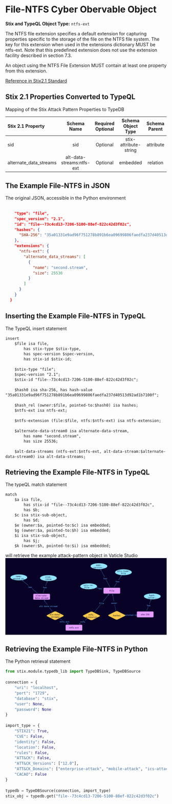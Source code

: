# File-NTFS Cyber Obervable Object

**Stix and TypeQL Object Type:**  `ntfs-ext`

The NTFS file extension specifies a default extension for capturing properties specific to the storage of the file on the NTFS file system. The key for this extension when used in the extensions dictionary MUST be ntfs-ext. Note that this predefined extension does not use the extension facility described in section 7.3.

An object using the NTFS File Extension MUST contain at least one property from this extension.

[Reference in Stix2.1 Standard](https://docs.oasis-open.org/cti/stix/v2.1/os/stix-v2.1-os.html#_o6cweepfrsci)
## Stix 2.1 Properties Converted to TypeQL
Mapping of the Stix Attack Pattern Properties to TypeDB

|  Stix 2.1 Property    |           Schema Name             | Required  Optional  |      Schema Object Type | Schema Parent  |
|:--------------------|:--------------------------------:|:------------------:|:------------------------:|:-------------:|
| sid |sid |      Optional       |  stix-attribute-string    |   attribute    |
| alternate_data_streams |alt-data-streams:ntfs-ext |      Optional       |   embedded     |relation |

## The Example File-NTFS in JSON
The original JSON, accessible in the Python environment
```json

    "type": "file",  
    "spec_version": "2.1",  
    "id": "file--73c4cd13-7206-5100-88ef-822c42d3f02c",  
    "hashes": {  
      "SHA-256": "35a01331e9ad96f751278b891b6ea09699806faedfa237d40513d92ad1b7100f"  
    },  
    "extensions": {  
      "ntfs-ext": {  
        "alternate_data_streams": [  
          {  
            "name": "second.stream",  
            "size": 25536  
          }  
        ]  
      }  
    }  
  }
```


## Inserting the Example File-NTFS in TypeQL
The TypeQL insert statement
```typeql
insert 
    $file isa file,
        has stix-type $stix-type,
        has spec-version $spec-version,
        has stix-id $stix-id;
    
    $stix-type "file";
    $spec-version "2.1";
    $stix-id "file--73c4cd13-7206-5100-88ef-822c42d3f02c";
    
    $hash0 isa sha-256, has hash-value "35a01331e9ad96f751278b891b6ea09699806faedfa237d40513d92ad1b7100f";
    
    $hash_rel (owner:$file, pointed-to:$hash0) isa hashes;
    $ntfs-ext isa ntfs-ext;
    
    $ntfs-extension (file:$file, ntfs:$ntfs-ext) isa ntfs-extension;
    
    $alternate-data-stream0 isa alternate-data-stream,
        has name "second.stream",
        has size 25536;
    
    $alt-data-streams (ntfs-ext:$ntfs-ext, alt-data-stream:$alternate-data-stream0) isa alt-data-streams;
```

## Retrieving the Example File-NTFS in TypeQL
The typeQL match statement

```typeql
match
    $a isa file,
        has stix-id "file--73c4cd13-7206-5100-88ef-822c42d3f02c",
        has $b;
    $c isa stix-sub-object,
        has $d;
    $e (owner:$a, pointed-to:$c) isa embedded;
    $g (owner:$a, pointed-to:$h) isa embedded;
    $i isa stix-sub-object,
        has $j;
    $k (owner:$h, pointed-to:$i) isa embedded;
```


will retrieve the example attack-pattern object in Vaticle Studio
![File-NTFS Example](./img/file-ntfs.png)

## Retrieving the Example File-NTFS  in Python
The Python retrieval statement

```python
from stix.module.typedb_lib import TypeDBSink, TypeDBSource

connection = {
    "uri": "localhost",
    "port": "1729",
    "database": "stix",
    "user": None,
    "password": None
}

import_type = {
    "STIX21": True,
    "CVE": False,
    "identity": False,
    "location": False,
    "rules": False,
    "ATT&CK": False,
    "ATT&CK_Versions": ["12.0"],
    "ATT&CK_Domains": ["enterprise-attack", "mobile-attack", "ics-attack"],
    "CACAO": False
}

typedb = TypeDBSource(connection, import_type)
stix_obj = typedb.get("file--73c4cd13-7206-5100-88ef-822c42d3f02c")
```

